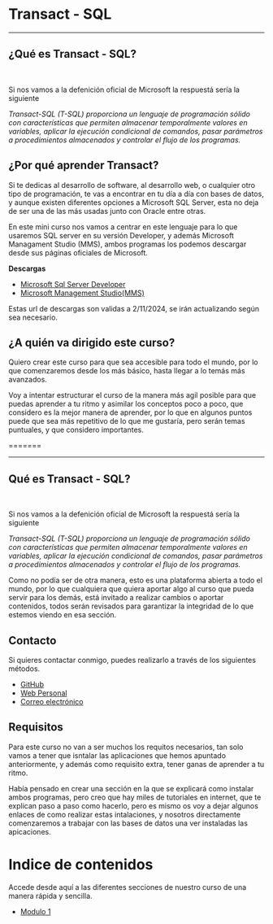 # Transact - SQL
<hr>

## ¿Qué es Transact - SQL?
<br>
<p>Si nos vamos a la defenición oficial de Microsoft la respuestá sería la siguiente</p>
<p><i>Transact-SQL (T-SQL) proporciona un lenguaje de programación sólido con características que permiten almacenar temporalmente valores en variables, aplicar la ejecución condicional de comandos, pasar parámetros a procedimientos almacenados y controlar el flujo de los programas.</i></p>

## ¿Por qué aprender Transact?
<p>Si te dedicas al desarrollo de software, al desarrollo web, o cualquier otro tipo de programación, te vas a encontrar en tu día a día con bases de datos, y aunque existen diferentes opciones a Microsoft SQL Server, esta no deja de ser una de las más usadas junto con Oracle entre otras.</p>
<p>En este mini curso nos vamos a centrar en este lenguaje para lo que usaremos SQL server en su versión Developer, y además Microsoft Managament Studio (MMS), ambos programas los podemos descargar desde sus páginas oficiales de Microsoft.</p>

<b>Descargas</b>
<ul>
    <li><a href = "https://www.microsoft.com/es-es/sql-server/sql-server-downloads?msockid=338b2c25cee961121d173f93cf416064">Microsoft Sql Server Developer</a></li>
    <li><a href = "https://learn.microsoft.com/es-es/sql/ssms/download-sql-server-management-studio-ssms?view=sql-server-ver16">Microsoft Management Studio(MMS)</a></li>
</ul>
<p>Estas url de descargas son validas a 2/11/2024, se irán actualizando según sea necesario.</p>

## ¿A quién va dirigido este curso?
<p>Quiero crear este curso para que sea accesible para todo el mundo, por lo que comenzaremos desde los más básico, hasta llegar a lo temás más avanzados.</p>
<p>Voy a intentar estructurar el curso de la manera más agil posible para que puedas aprender a tu ritmo y asimilar los conceptos poco a poco, que considero es la mejor manera de aprender, por lo que en algunos puntos puede que sea más repetitivo de lo que me gustaría, pero serán temas puntuales, y que considero importantes.</p>
=======
<hr> 

## Qué es Transact - SQL?
<br>
<p>Si nos vamos a la defenición oficial de Microsoft la respuestá sería la siguiente</p>
<p><i>Transact-SQL (T-SQL) proporciona un lenguaje de programación sólido con características que permiten almacenar temporalmente valores en variables, aplicar la ejecución condicional de comandos, pasar parámetros a procedimientos almacenados y controlar el flujo de los programas.</i></p>
<p>Como no podía ser de otra manera, esto es una plataforma abierta a todo el mundo, por lo que cualquiera que quiera aportar algo al curso que pueda servir para los demás, está invitado a realizar cambios o aportar contenidos, todos serán revisados para garantizar la integridad de lo que estemos viendo en esa sección.</p>


## Contacto
<p>Si quieres contactar conmigo, puedes realizarlo a través de los siguientes métodos.</p>
<ul>
    <li><a href = "https://github.com/cdeveloping">GitHub</a></li>
    <li><a href = "https://guillermoayllon.com">Web Personal</a></li>
    <li><a href = "mailto://guillermo@guillermoayllon.com">Correo electrónico</a></li>
</ul>

## Requisitos
<p>Para este curso no van a ser muchos los requitos necesarios, tan solo vamos a tener que isntalar las aplicaciones que hemos apuntado anteriormente, y además como requisito extra, tener ganas de aprender a tu ritmo.</p>
<p>Había pensado en crear una sección en la que se explicará como instalar ambos programas, pero creo que hay miles de tutoriales en internet, que te explican paso a paso como hacerlo, pero es mismo os voy a dejar algunos enlaces de como realizar estas intalaciones, y nosotros directamente comenzaremos a trabajar con las bases de datos una ver instaladas las apicaciones.</p>

# Indice de contenidos
<p>Accede desde aquí a las diferentes secciones de nuestro curso de una manera rápida y sencilla.</p>

<ul>
    <li><a href= "">Modulo 1</a></li>
</ul>